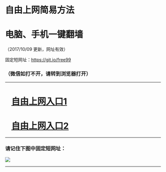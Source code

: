 ﻿# 自由上网简易方法

# 电脑、手机一键翻墙

（2017/10/09 更新，网址有效）

固定短网址：https://git.io/free99

### （微信如打不开，请转到浏览器打开）


***





# &nbsp;&nbsp; <a href="http://ft1278328289.fwq-tz-1001.info/fwqtz01.html?t=100900125179 " target="_blank">自由上网入口1</a>
# &nbsp;&nbsp; <a href="http://ft2867125567.fwq-tz-1002.info/fwqtz02.html?t=100900124593 " target="_blank">自由上网入口2</a>
***

### 请记住下图中固定短网址：

<img src="https://s3-us-west-2.amazonaws.com/fwq-1001/yjfq-20170905okok.png" /> 


***

